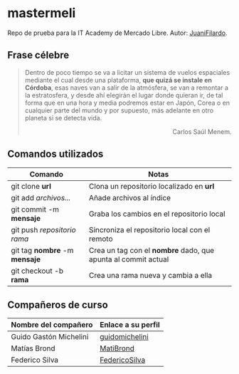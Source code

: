 # mastermeli
Repo de prueba para la IT Academy de Mercado Libre. Autor: [JuaniFilardo].

## Frase célebre

> Dentro de poco tiempo se va a licitar un sistema de vuelos espaciales mediante el cual desde una plataforma, **que quizá se instale en Córdoba**, esas naves van a salir de la atmósfera, se van a remontar a la estratosfera, y desde ahí elegirán el lugar donde quieran ir, de tal forma que en una hora y media podremos estar en Japón, Corea o en cualquier parte del mundo y por supuesto, más adelante en otro planeta si se detecta vida.
> <div style="text-align: right"> Carlos Saúl Menem. </div>

## Comandos utilizados

| Comando | Notas |
|---------|-------|
| git clone **url** | Clona un repositorio localizado en **url** |
| git add *archivos...* | Añade archivos al índice |
| git commit -m **mensaje** | Graba los cambios en el repositorio local |
| git push *repositorio rama* | Sincroniza el repositorio local con el remoto |
| git tag **nombre** -m **mensaje** | Crea un tag con el **nombre** dado, que apunta al commit actual |
| git checkout -b **rama** | Crea una rama nueva y cambia a ella | 


## Compañeros de curso

| Nombre del compañero | Enlace a su perfil |
|---------|-------|
| Guido Gastón Michelini | [guidomichelini] |
| Matías Brond | [MatiBrond] |
| Federico Silva |[FedericoSilva]|

[//]:# (Links. This won't be seen after it's interpreted.)
[JuaniFilardo]: <https://t.me/JuaniFilardo>
[guidomichelini]: <https://github.com/guidomichelini>
[MatiBrond]: <https://github.com/MatiBrond>
[FedericoSilva]: <https://github.com/FedericoSilva>

